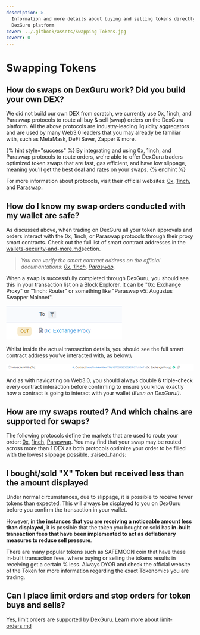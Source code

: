 ```yaml
---
description: >-
  Information and more details about buying and selling tokens directly on the
  DexGuru platform
cover: ../.gitbook/assets/Swapping Tokens.jpg
coverY: 0
---
```


# Swapping Tokens

## **How do swaps on DexGuru work? Did you build your own DEX?**

We did not build our own DEX from scratch, we currently use 0x, 1inch, and Paraswap protocols to route all buy & sell (swap) orders on the DexGuru platform. All the above protocols are industry-leading liquidity aggregators and are used by many Web3.0 leaders that you may already be familiar with, such as MetaMask, DeFi Saver, Zapper & more.

{% hint style="success" %}
By integrating and using 0x, 1inch, and Paraswap protocols to route orders, we're able to offer DexGuru traders optimized token swaps that are fast, gas efficient, and have low slippage, meaning you'll get the best deal and rates on your swaps.
{% endhint %}

For more information about protocols, visit their official websites: [0x](https://www.0x.org/), [1inch](https://1inch.io/), and [Paraswap](https://www.paraswap.io/).&#x20;

## **How do I know my swap orders conducted with my wallet are safe?**

As discussed above, when trading on DexGuru all your token approvals and orders interact with the 0x, 1inch, or Paraswap protocols through their proxy smart contracts. Check out the full list of smart contract addresses in the [wallets-security-and-more.md](wallets-security-and-more.md "mention")section.&#x20;

> _You can verify the smart contract address on the official documantations:_ [_0x_](https://docs.0x.org/introduction/0x-cheat-sheet)_,_[ _1inch_](https://docs.1inch.io/)_,_ [_Paraswap_](https://developers.paraswap.network/smart-contracts)_._&#x20;

When a swap is successfully completed through DexGuru, you should see this in your transaction list on a Block Explorer. It can be "0x: Exchange Proxy" or "1inch: Router" or something like "Paraswap v5: Augustus Swapper Mainnet".&#x20;

![Transaction List on EtherScan](<../.gitbook/assets/image (29) (1).png>)

Whilst inside the actual transaction details, you should see the full smart contract address you’ve interacted with, as below:\


![Transaction Details on EtherScan](<../.gitbook/assets/image (25) (1) (1).png>)

And as with navigating on Web3.0, you should always double & triple-check every contract interaction before confirming to ensure you know exactly how a contract is going to interact with your wallet _(Even on DexGuru!)_.

## **How are my swaps routed? And which chains are supported for swaps?**&#x20;

The following protocols define the markets that are used to route your order:  [0x](https://www.0x.org/), [1inch](https://1inch.io/), [Paraswap](https://www.paraswap.io/). You may find that your swap may be routed across more than 1 DEX as both protocols optimize your order to be filled with the lowest slippage possible. :raised\_hands:

## I **bought/sold** "X" Token but received less than the amount displayed

Under normal circumstances, due to slippage, it is possible to receive fewer tokens than expected. This will always be displayed to you on DexGuru before you confirm the transaction in your wallet.

However, **in the instances that you are receiving a noticeable amount less than displayed**, it is possible that the token you bought or sold has **in-built transaction fees that have been implemented to act as deflationary measures to reduce sell pressure**_._

There are many popular tokens such as SAFEMOON coin that have these in-built transaction fees, where buying or selling the tokens results in receiving get a certain % less. Always DYOR and check the official website of the Token for more information regarding the exact Tokenomics you are trading.

## **Can I place limit orders and stop orders for token buys and sells?**

Yes, limit orders are supported by DexGuru. Learn more about [limit-orders.md](../features/limit-orders.md "mention")
